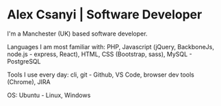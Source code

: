 # Alex Csanyi | Software Developer

I'm a Manchester (UK) based software developer.

Languages I am most familiar with:
PHP, Javascript (jQuery, BackboneJs, node.js - express, React), HTML, CSS (Bootstrap, sass), MySQL - PostgreSQL

Tools I use every day:
cli, git - Github, VS Code, browser dev tools (Chrome), JIRA

OS: Ubuntu - Linux, Windows
